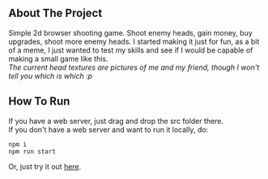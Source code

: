 ## About The Project
Simple 2d browser shooting game. Shoot enemy heads, gain money, buy upgrades, shoot more enemy heads.
I started making it just for fun, as a bit of a meme, I just wanted to test my skills and see if I would be capable of making a small game like this.  
*The current head textures are pictures of me and my friend, though I won't tell you which is which :p*

## How To Run
If you have a web server, just drag and drop the src folder there.  
If you don't have a web server and want to run it locally, do:
```
npm i
npm run start
```  
Or, just try it out [here](https://kzgo.eu/headshooter).